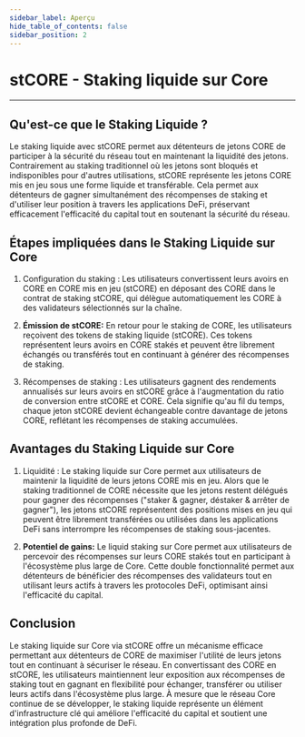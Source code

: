```yaml
---
sidebar_label: Aperçu
hide_table_of_contents: false
sidebar_position: 2
---
```


# stCORE - Staking liquide sur Core

---

## Qu'est-ce que le Staking Liquide ?

Le staking liquide avec stCORE permet aux détenteurs de jetons CORE de participer à la sécurité du réseau tout en maintenant la liquidité des jetons. Contrairement au staking traditionnel où les jetons sont bloqués et indisponibles pour d'autres utilisations, stCORE représente les jetons CORE mis en jeu sous une forme liquide et transférable. Cela permet aux détenteurs de gagner simultanément des récompenses de staking et d'utiliser leur position à travers les applications DeFi, préservant efficacement l'efficacité du capital tout en soutenant la sécurité du réseau.

## Étapes impliquées dans le Staking Liquide sur Core

1. Configuration du staking : Les utilisateurs convertissent leurs avoirs en CORE en CORE mis en jeu (stCORE) en déposant des CORE dans le contrat de staking stCORE, qui délègue automatiquement les CORE à des validateurs sélectionnés sur la chaîne.

2. **Émission de stCORE:** En retour pour le staking de CORE, les utilisateurs reçoivent des tokens de staking liquide (stCORE). Ces tokens représentent leurs avoirs en CORE stakés et peuvent être librement échangés ou transférés tout en continuant à générer des récompenses de staking.

3. Récompenses de staking : Les utilisateurs gagnent des rendements annualisés sur leurs avoirs en stCORE grâce à l'augmentation du ratio de conversion entre stCORE et CORE. Cela signifie qu'au fil du temps, chaque jeton stCORE devient échangeable contre davantage de jetons CORE, reflétant les récompenses de staking accumulées.

## Avantages du Staking Liquide sur Core

1. Liquidité : Le staking liquide sur Core permet aux utilisateurs de maintenir la liquidité de leurs jetons CORE mis en jeu. Alors que le staking traditionnel de CORE nécessite que les jetons restent délégués pour gagner des récompenses ("staker & gagner, déstaker & arrêter de gagner"), les jetons stCORE représentent des positions mises en jeu qui peuvent être librement transférées ou utilisées dans les applications DeFi sans interrompre les récompenses de staking sous-jacentes.

2. **Potentiel de gains:** Le liquid staking sur Core permet aux utilisateurs de percevoir des récompenses sur leurs CORE stakés tout en participant à l'écosystème plus large de Core. Cette double fonctionnalité permet aux détenteurs de bénéficier des récompenses des validateurs tout en utilisant leurs actifs à travers les protocoles DeFi, optimisant ainsi l'efficacité du capital.

## Conclusion

Le staking liquide sur Core via stCORE offre un mécanisme efficace permettant aux détenteurs de CORE de maximiser l'utilité de leurs jetons tout en continuant à sécuriser le réseau. En convertissant des CORE en stCORE, les utilisateurs maintiennent leur exposition aux récompenses de staking tout en gagnant en flexibilité pour échanger, transférer ou utiliser leurs actifs dans l'écosystème plus large. À mesure que le réseau Core continue de se développer, le staking liquide représente un élément d'infrastructure clé qui améliore l'efficacité du capital et soutient une intégration plus profonde de DeFi.